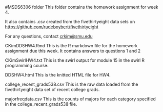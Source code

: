 #MSDS6306 folder
This folder contains the homework assignment for week 4. 

It also contains .csv created from the fivethirtyeight data sets on https://github.com/rudeboybert/fivethirtyeight 

For any questions, contact crkim@smu.edu

CKimDDSHW4.Rmd
This is the R markdown file for the homework assignment due this week. It contains answers to questions 1 and 2

CKimSwirlHW4.txt
This is the swirl output for module 15 in the swirl R programming course. 

DDSHW4.html
This is the knitted HTML file for HW4.

college_recent_grads538.csv 
This is the raw data loaded from the fivethirtyeight data set of recent college grads.

majorfreqdata.csv
This is the counts of majors for each category specified in the college_recent_grads538 file. 
